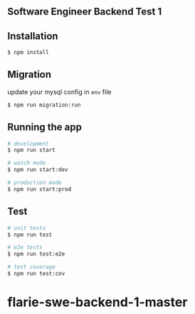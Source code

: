 ## Software Engineer Backend Test 1

## Installation

```bash
$ npm install
```

## Migration

update your mysql config in `env` file

```bash
$ npm run migration:run
```

## Running the app

```bash
# development
$ npm run start

# watch mode
$ npm run start:dev

# production mode
$ npm run start:prod
```

## Test

```bash
# unit tests
$ npm run test

# e2e tests
$ npm run test:e2e

# test coverage
$ npm run test:cov
```
# flarie-swe-backend-1-master
